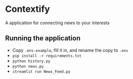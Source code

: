 # Contextify
A application for connecting news to your interests

## Running the application
- Copy `.env.example`, fill it in, and rename the copy to `.env`
- `pip install -r requirements.txt`
- `python history.py`
- `python news.py`
- `streamlit run News_Feed.py`